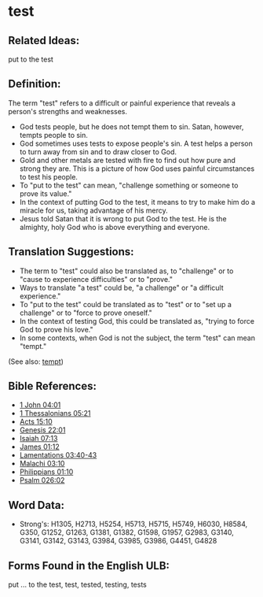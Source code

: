 # test

## Related Ideas:

put to the test

## Definition:

The term "test" refers to a difficult or painful experience that reveals a person's strengths and weaknesses.

* God tests people, but he does not tempt them to sin. Satan, however, tempts people to sin.
* God sometimes uses tests to expose people's sin. A test helps a person to turn away from sin and to draw closer to God.
* Gold and other metals are tested with fire to find out how pure and strong they are. This is a picture of how God uses painful circumstances to test his people.
* To "put to the test" can mean, "challenge something or someone to prove its value."
* In the context of putting God to the test, it means to try to make him do a miracle for us, taking advantage of his mercy.
* Jesus told Satan that it is wrong to put God to the test. He is the almighty, holy God who is above everything and everyone.

## Translation Suggestions:

* The term to "test" could also be translated as, to "challenge" or to "cause to experience difficulties" or to "prove."
* Ways to translate "a test" could be, "a challenge" or "a difficult experience."
* To "put to the test" could be translated as to "test" or to "set up a challenge" or to "force to prove oneself."
* In the context of testing God, this could be translated as, "trying to force God to prove his love."
* In some contexts, when God is not the subject, the term "test" can mean "tempt."

(See also: [tempt](../kt/tempt.md))

## Bible References:

* [1 John 04:01](rc://en/tn/help/1jn/04/01)
* [1 Thessalonians 05:21](rc://en/tn/help/1th/05/21)
* [Acts 15:10](rc://en/tn/help/act/15/10)
* [Genesis 22:01](rc://en/tn/help/gen/22/01)
* [Isaiah 07:13](rc://en/tn/help/isa/07/13)
* [James 01:12](rc://en/tn/help/jas/01/12)
* [Lamentations 03:40-43](rc://en/tn/help/lam/03/40)
* [Malachi 03:10](rc://en/tn/help/mal/03/10)
* [Philippians 01:10](rc://en/tn/help/php/01/10)
* [Psalm 026:02](rc://en/tn/help/psa/026/02)

## Word Data:

* Strong's: H1305, H2713, H5254, H5713, H5715, H5749, H6030, H8584, G350, G1252, G1263, G1381, G1382, G1598, G1957, G2983, G3140, G3141, G3142, G3143, G3984, G3985, G3986, G4451, G4828

## Forms Found in the English ULB:

put ... to the test, test, tested, testing, tests


